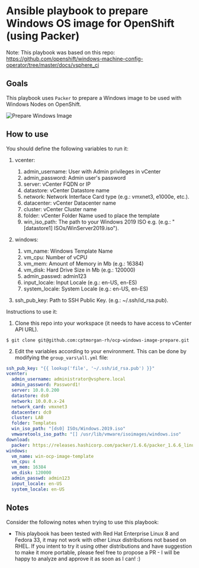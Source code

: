 # Ansible playbook to prepare Windows OS image for OpenShift (using Packer)

Note: This playbook was based on this repo: https://github.com/openshift/windows-machine-config-operator/tree/master/docs/vsphere_ci

## Goals
This playbook uses `Packer` to prepare a Windows image to be used with Windows Nodes on OpenShift.

![Prepare Windows Image](imgs/run.gif)
## How to use

You should define the following variables to run it:

 1. vcenter:
    1. admin_username: User with Admin privileges in vCenter
    2. admin_password: Admin user's password
    3. server: vCenter FQDN or IP
    4. datastore: vCenter Datastore name
    5. network: Network Interface Card type (e.g.: vmxnet3, e1000e, etc.).
    6. datacenter: vCenter Datacenter name
    7. cluster: vCenter Cluster name
    8. folder: vCenter Folder Name used to place the template
    9. win_iso_path: The path to your Windows 2019 ISO e.g. (e.g.: "[datastore1] ISOs/WinServer2019.iso").
 2. windows:
    1. vm_name: Windows Template Name
    2. vm_cpu: Number of vCPU
    3. vm_mem: Amount of Memory in Mb (e.g.: 16384)
    4. vm_disk: Hard Drive Size in Mb (e.g.: 120000)
    5. admin_passwd: admin123
    6. input_locale: Input Locale (e.g.: en-US, en-ES)
    7. system_locale: System Locale (e.g.: en-US, en-ES)

 3. ssh\_pub\_key: Path to SSH Public Key. (e.g.: ~/.ssh/id_rsa.pub).

Instructions to use it:

1. Clone this repo into your workspace (it needs to have access to vCenter API URL).

```shell
$ git clone git@github.com:cptmorgan-rh/ocp-windows-image-prepare.git
```

2. Edit the variables according to your environment. This can be done by modifying the `group_vars\all.yml` file:

```yaml
ssh_pub_key: "{{ lookup('file', '~/.ssh/id_rsa.pub') }}"
vcenter:
  admin_username: administrator@vsphere.local
  admin_password: Password1!
  server: 10.0.0.200
  datastore: ds0
  network: 10.0.0.x-24
  network_card: vmxnet3
  datacenter: dc0
  cluster: LAB
  folder: Templates
  win_iso_path: "[ds0] ISOs/Windows.2019.iso"
  vmwaretools_iso_path: "[] /usr/lib/vmware/isoimages/windows.iso"
download:
  packer: https://releases.hashicorp.com/packer/1.6.6/packer_1.6.6_linux_amd64.zip
windows:
  vm_name: win-ocp-image-template
  vm_cpu: 4
  vm_mem: 16384
  vm_disk: 120000
  admin_passwd: admin123
  input_locale: en-US
  system_locale: en-US
```

## Notes
Consider the following notes when trying to use this playbook:

- This playbook has been tested with Red Hat Enterprise Linux 8 and Fedora 33, it may not work with other Linux distributions not based on RHEL. If you intent to try it using other distributions and have suggestion to make it more portable, please feel free to propose a PR - I will be happy to analyze and approve it as soon as I can! :)
